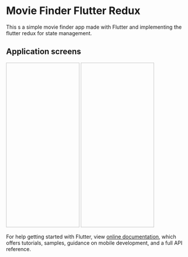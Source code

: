 # Movie Finder Flutter Redux

This s a simple movie finder app made with Flutter and implementing the flutter redux for state management.

## Application screens

<img href="(assets/github_presentation_images/home_page.jpeg" width="200" height="450">

<img href="(assets/github_presentation_images/github_presentation_images/details_page.jpeg" width="200" height="450">

For help getting started with Flutter, view
[online documentation](https://flutter.dev/docs), which offers tutorials,
samples, guidance on mobile development, and a full API reference.
